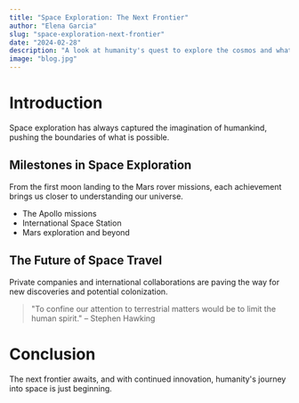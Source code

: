 ```yaml
---
title: "Space Exploration: The Next Frontier"
author: "Elena Garcia"
slug: "space-exploration-next-frontier"
date: "2024-02-28"
description: "A look at humanity's quest to explore the cosmos and what lies ahead in space exploration."
image: "blog.jpg"
---
```


# Introduction

Space exploration has always captured the imagination of humankind, pushing the boundaries of what is possible.

## Milestones in Space Exploration

From the first moon landing to the Mars rover missions, each achievement brings us closer to understanding our universe.

- The Apollo missions
- International Space Station
- Mars exploration and beyond

## The Future of Space Travel

Private companies and international collaborations are paving the way for new discoveries and potential colonization.

> "To confine our attention to terrestrial matters would be to limit the human spirit." – Stephen Hawking

# Conclusion

The next frontier awaits, and with continued innovation, humanity's journey into space is just beginning. 